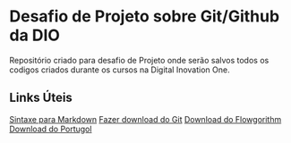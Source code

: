 # Desafio de Projeto sobre Git/Github da DIO
Repositório criado para desafio de Projeto onde serão salvos todos os codigos criados durante os cursos na Digital Inovation One.


## Links Úteis
[Sintaxe para Markdown](https://www.markdownguide.org/getting-started/)
[Fazer download do Git](https://git-scm.com/download/win)
[Download do Flowgorithm](http://www.flowgorithm.org/download/index.html)
[Download do Portugol](https://github.com/UNIVALI-LITE/Portugol-Studio/releases)
